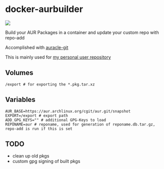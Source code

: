 # docker-aurbuilder
![](https://github.com/eyenx/docker-aurbuilder/workflows/build%20image/badge.svg)

Build your AUR Packages in a container and update your custom repo with repo-add

Accomplished with [auracle-git](https://aur.archlinux.org/packages/auracle-git/)

This is mainly used for [my personal user repository](https://aur.eyenx.ch)

## Volumes

```
/export # for exporting the *.pkg.tar.xz
```

## Variables

```
AUR_BASE=https://aur.archlinux.org/cgit/aur.git/snapshot
EXPORT=/export # export path
ADD_GPG_KEYS="" # additional GPG-Keys to load
REPONAME=aur # reponame, used for generation of reponame.db.tar.gz, repo-add is run if this is set
```

## TODO

* clean up old pkgs
* custom gpg signing of built pkgs
